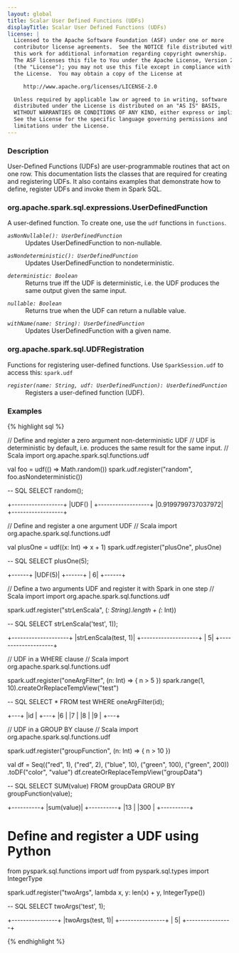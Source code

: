 ```yaml
---
layout: global
title: Scalar User Defined Functions (UDFs)
displayTitle: Scalar User Defined Functions (UDFs)
license: |
  Licensed to the Apache Software Foundation (ASF) under one or more
  contributor license agreements.  See the NOTICE file distributed with
  this work for additional information regarding copyright ownership.
  The ASF licenses this file to You under the Apache License, Version 2.0
  (the "License"); you may not use this file except in compliance with
  the License.  You may obtain a copy of the License at

     http://www.apache.org/licenses/LICENSE-2.0

  Unless required by applicable law or agreed to in writing, software
  distributed under the License is distributed on an "AS IS" BASIS,
  WITHOUT WARRANTIES OR CONDITIONS OF ANY KIND, either express or implied.
  See the License for the specific language governing permissions and
  limitations under the License.
---
```


### Description

User-Defined Functions (UDFs) are user-programmable routines that act on one row. This documentation lists the classes that are required for creating and registering UDFs. It also contains examples that demonstrate how to define, register UDFs and invoke them in Spark SQL.


### org.apache.spark.sql.expressions.UserDefinedFunction

A user-defined function. To create one, use the `udf` functions in `functions`.

<dl>
  <dt><code><em>asNonNullable(): UserDefinedFunction</em></code></dt>
  <dd>
    Updates UserDefinedFunction to non-nullable.
  </dd>
</dl>

<dl>
  <dt><code><em>asNondeterministic(): UserDefinedFunction</em></code></dt>
  <dd>
    Updates UserDefinedFunction to nondeterministic.
  </dd>
</dl>

<dl>
  <dt><code><em>deterministic: Boolean</em></code></dt>
  <dd>
    Returns true iff the UDF is deterministic, i.e. the UDF produces the same output given the same input.
  </dd>
</dl>

<dl>
  <dt><code><em>nullable: Boolean</em></code></dt>
  <dd>
    Returns true when the UDF can return a nullable value.
  </dd>
</dl>

<dl>
  <dt><code><em>withName(name: String): UserDefinedFunction</em></code></dt>
  <dd>
    Updates UserDefinedFunction with a given name.
  </dd>
</dl>

### org.apache.spark.sql.UDFRegistration

Functions for registering user-defined functions. Use `SparkSession.udf` to access this: `spark.udf`

<dl>
  <dt><code><em>register(name: String, udf: UserDefinedFunction): UserDefinedFunction</em></code></dt>
  <dd>
    Registers a user-defined function (UDF).
  </dd>
</dl>

### Examples

{% highlight sql %}

// Define and register a zero argument non-deterministic UDF
// UDF is deterministic by default, i.e. produces the same result for the same input.
// Scala
import org.apache.spark.sql.functions.udf

val foo = udf(() => Math.random())
spark.udf.register("random", foo.asNondeterministic())

-- SQL
SELECT random();

+------------------+
|UDF()             |
+------------------+
|0.9199799737037972|
+------------------+

// Define and register a one argument UDF
// Scala
import org.apache.spark.sql.functions.udf

val plusOne = udf((x: Int) => x + 1)
spark.udf.register("plusOne", plusOne)

-- SQL
SELECT plusOne(5);

+------+
|UDF(5)|
+------+
|     6|
+------+

// Define a two arguments UDF and register it with Spark in one step
// Scala
import import org.apache.spark.sql.functions.udf

spark.udf.register("strLenScala", (_: String).length + (_: Int))

-- SQL
SELECT strLenScala('test', 1));

+--------------------+
|strLenScala(test, 1)|
+--------------------+
|                   5|
+--------------------+

// UDF in a WHERE clause
// Scala
import org.apache.spark.sql.functions.udf

spark.udf.register("oneArgFilter", (n: Int) => { n > 5 })
spark.range(1, 10).createOrReplaceTempView("test")

-- SQL
SELECT * FROM test WHERE oneArgFilter(id);

+---+
|id |
+---+
|6  |
|7  |
|8  |
|9  |
+---+

// UDF in a GROUP BY clause
// Scala
import org.apache.spark.sql.functions.udf

spark.udf.register("groupFunction", (n: Int) => { n > 10 })

val df = Seq(("red", 1),
             ("red", 2),
             ("blue", 10),
             ("green", 100),
             ("green", 200))
             .toDF("color", "value")
df.createOrReplaceTempView("groupData")

-- SQL
SELECT SUM(value) FROM groupData GROUP BY groupFunction(value);

+----------+
|sum(value)|
+----------+
|13        |
|300       |
+----------+

# Define and register a UDF using Python
from pyspark.sql.functions import udf
from pyspark.sql.types import IntegerType

spark.udf.register("twoArgs", lambda x, y: len(x) + y, IntegerType())

-- SQL
SELECT twoArgs('test', 1);

+----------------+
|twoArgs(test, 1)|
+----------------+
|               5|
+----------------+

{% endhighlight %}
